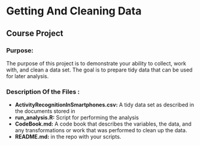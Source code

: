 # Getting And Cleaning Data

## Course Project 

### Purpose: 

The purpose of this project is to demonstrate your ability to collect, work with, and clean a data set. The goal is to prepare tidy data that can be used for later analysis. 

### Description Of the Files : 

* **ActivityRecognitionInSmartphones.csv:** A tidy data set as described in the documents stored in  
* **run_analysis.R:** Script for performing the analysis  
* **CodeBook.md:** A code book that describes the variables, the data, and any transformations or work that was performed to clean up the data. 
* **README.md:** in the repo with your scripts. 